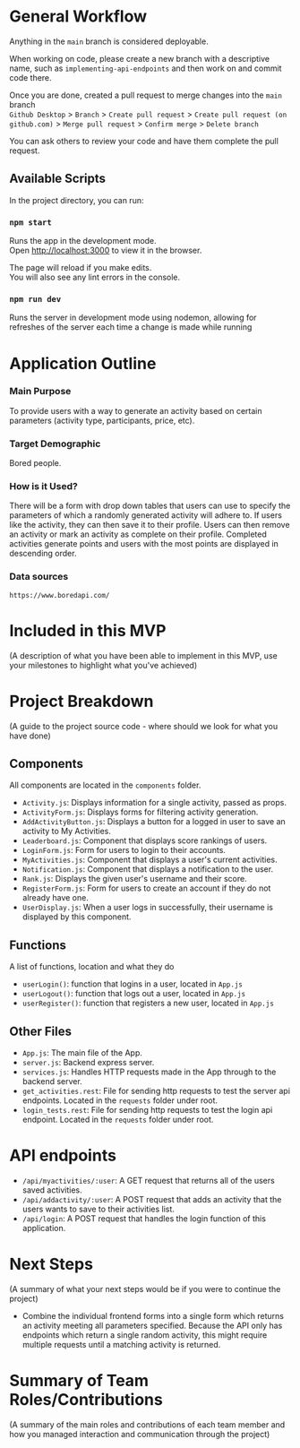 # General Workflow

Anything in the `main` branch is considered deployable.

When working on code, please create a new branch with a descriptive name, such as `implementing-api-endpoints` and then work on and commit code there.

Once you are done, created a pull request to merge changes into the `main` branch\
`Github Desktop` > `Branch` > `Create pull request` > `Create pull request (on github.com)` > `Merge pull request` > `Confirm merge` > `Delete branch`

You can ask others to review your code and have them complete the pull request.

## Available Scripts

In the project directory, you can run:

### `npm start`

Runs the app in the development mode.\
Open [http://localhost:3000](http://localhost:3000) to view it in the browser.

The page will reload if you make edits.\
You will also see any lint errors in the console.

### `npm run dev`

Runs the server in development mode using nodemon, allowing for refreshes of the server each time a change is made while running
# Application Outline

### Main Purpose

To provide users with a way to generate an activity based on certain parameters (activity type, participants, price, etc).

### Target Demographic

Bored people.

### How is it Used?

There will be a form with drop down tables that users can use to specify the parameters of which a randomly generated activity will adhere to. If users like the activity, they can then save it to their profile. Users can then remove an activity or mark an activity as complete on their profile. Completed activities generate points and users with the most points are displayed in descending order.

### Data sources

`https://www.boredapi.com/`

# Included in this MVP

(A description of what you have been able to implement in this MVP, use your milestones to highlight what you've achieved)

# Project Breakdown

(A guide to the project source code - where should we look for what you have done)

## Components

All components are located in the `components` folder.

- `Activity.js`: Displays information for a single activity, passed as props.
- `ActivityForm.js`: Displays forms for filtering activity generation.
- `AddActivityButton.js`: Displays a button for a logged in user to save an activity to My Activities.
- `Leaderboard.js`: Component that displays score rankings of users.
- `LoginForm.js`: Form for users to login to their accounts.
- `MyActivities.js`: Component that displays a user's current activities.
- `Notification.js`: Component that displays a notification to the user.
- `Rank.js`: Displays the given user's username and their score.
- `RegisterForm.js`: Form for users to create an account if they do not already have one.
- `UserDisplay.js`: When a user logs in successfully, their username is displayed by this component.

## Functions

A list of functions, location and what they do 

- `userLogin()`: function that logins in a user, located in `App.js`
- `userLogout()`: function that logs out a user, located in `App.js`
- `userRegister()`: function that registers a new user, located in `App.js`

## Other Files

- `App.js`: The main file of the App.
- `server.js`: Backend express server.
- `services.js`: Handles HTTP requests made in the App through to the backend server.
- `get_activities.rest`: File for sending http requests to test the server api endpoints. Located in the `requests` folder under root.
- `login_tests.rest`: File for sending http requests to test the login api endpoint. Located in the `requests` folder under root.

# API endpoints
- `/api/myactivities/:user`: A GET request that returns all of the users saved activities.
- `/api/addactivity/:user`: A POST request that adds an activity that the users wants to save to their activities list.
- `/api/login`: A POST request that handles the login function of this application.

# Next Steps

(A summary of what your next steps would be if you were to continue the project)

- Combine the individual frontend forms into a single form which returns an activity meeting all parameters specified. Because the API only has endpoints which return a single random activity, this might require multiple requests until a matching activity is returned.

# Summary of Team Roles/Contributions

(A summary of the main roles and contributions of each team member and how you managed interaction and communication through the project)